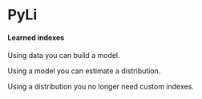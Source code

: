 # PyLi

#### Learned indexes

Using data you can build a model.

Using a model you can estimate a distribution.

Using a distribution you no longer need custom indexes.
